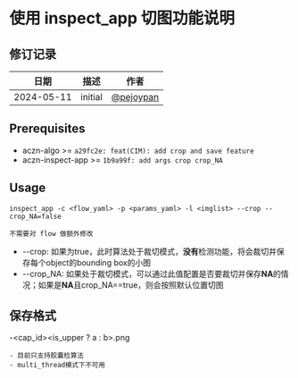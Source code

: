 # 使用 inspect_app 切图功能说明

## 修订记录

| 日期       | 描述                       | 作者                                  |
| ---------- | ----------- | ------------------------- |
| 2024-05-11 | initial               | [@pejoypan](panjianyue@aiaocheng.com) |

## Prerequisites

- aczn-algo >= ```a29fc2e: feat(CIM): add crop and save feature```
- aczn-inspect-app >= ```1b9a99f: add args crop crop_NA```

## Usage

```shell
inspect_app -c <flow_yaml> -p <params_yaml> -l <imglist> --crop --crop_NA=false
```

```{note}
不需要对 flow 做额外修改
```

- --crop: 如果为true，此时算法处于裁切模式，**没有**检测功能，将会裁切并保存每个object的bounding box的小图
- --crop_NA: 如果处于裁切模式，可以通过此值配置是否要裁切并保存**NA**的情况；如果是**NA**且crop_NA==true，则会按照默认位置切图

## 保存格式

<basename>-<cap_id><is_upper ? a : b>.png


```{important}
- 目前只支持胶囊检算法
- multi_thread模式下不可用
```